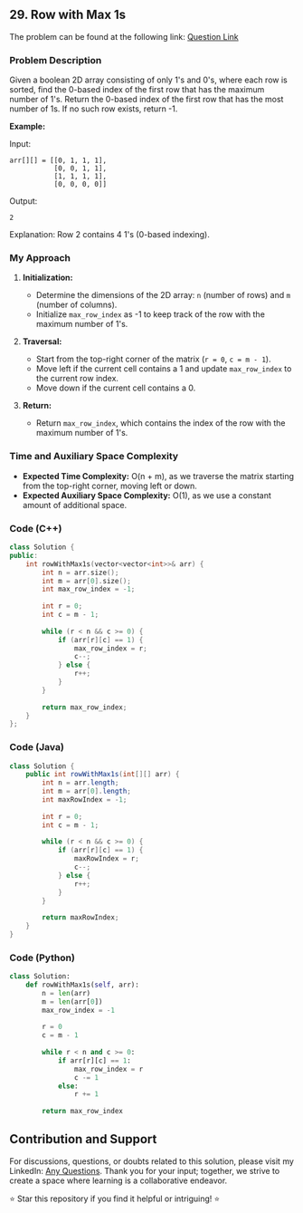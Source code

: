 ## 29. Row with Max 1s

The problem can be found at the following link: [Question Link](https://www.geeksforgeeks.org/problems/row-with-max-1s0023/1)

### Problem Description

Given a boolean 2D array consisting of only 1's and 0's, where each row is sorted, find the 0-based index of the first row that has the maximum number of 1's. Return the 0-based index of the first row that has the most number of 1s. If no such row exists, return -1.

**Example:**

Input:
```
arr[][] = [[0, 1, 1, 1],
           [0, 0, 1, 1],
           [1, 1, 1, 1],
           [0, 0, 0, 0]]
```
Output:
```
2
```
Explanation:
Row 2 contains 4 1's (0-based indexing).

### My Approach

1. **Initialization:**
   - Determine the dimensions of the 2D array: `n` (number of rows) and `m` (number of columns).
   - Initialize `max_row_index` as -1 to keep track of the row with the maximum number of 1's.

2. **Traversal:**
   - Start from the top-right corner of the matrix (`r = 0`, `c = m - 1`).
   - Move left if the current cell contains a 1 and update `max_row_index` to the current row index.
   - Move down if the current cell contains a 0.

3. **Return:**
   - Return `max_row_index`, which contains the index of the row with the maximum number of 1's.

### Time and Auxiliary Space Complexity

- **Expected Time Complexity:** O(n + m), as we traverse the matrix starting from the top-right corner, moving left or down.
- **Expected Auxiliary Space Complexity:** O(1), as we use a constant amount of additional space.

### Code (C++)

```cpp
class Solution {
public:
    int rowWithMax1s(vector<vector<int>>& arr) {
        int n = arr.size();       
        int m = arr[0].size();   
        int max_row_index = -1;   
        
        int r = 0;    
        int c = m - 1; 
        
        while (r < n && c >= 0) {
            if (arr[r][c] == 1) {
                max_row_index = r; 
                c--;              
            } else {
                r++;             
            }
        }
        
        return max_row_index;
    }
};
```

### Code (Java)

```java
class Solution {
    public int rowWithMax1s(int[][] arr) {
        int n = arr.length;        
        int m = arr[0].length;     
        int maxRowIndex = -1;    
        
        int r = 0;    
        int c = m - 1; 
        
        while (r < n && c >= 0) {
            if (arr[r][c] == 1) {
                maxRowIndex = r; 
                c--;    
            } else {
                r++;        
            }
        }
        
        return maxRowIndex;
    }
}
```

### Code (Python)

```python
class Solution:
    def rowWithMax1s(self, arr):
        n = len(arr)        
        m = len(arr[0])       
        max_row_index = -1    
        
        r = 0   
        c = m - 1 
        
        while r < n and c >= 0:
            if arr[r][c] == 1:
                max_row_index = r 
                c -= 1            
            else:
                r += 1            
        
        return max_row_index
```

## Contribution and Support

For discussions, questions, or doubts related to this solution, please visit my LinkedIn: [Any Questions](https://www.linkedin.com/in/het-patel-8b110525a/). Thank you for your input; together, we strive to create a space where learning is a collaborative endeavor.

⭐ Star this repository if you find it helpful or intriguing! ⭐

